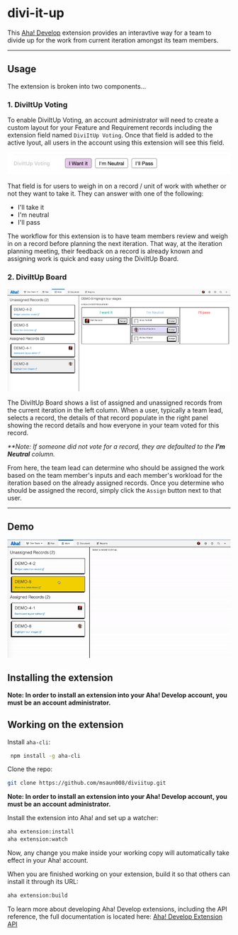 # divi-it-up

This [Aha! Develop](https://www.aha.io/develop/overview) extension provides an interavtive way for a team to divide up for the work from current iteration amongst its team members.

---

## Usage

The extension is broken into two components...

### 1. DiviItUp Voting

To enable DiviItUp Voting, an account administrator will need to create a custom layout for your Feature and Requirement records including the extension field named `DiviItUp Voting`.  Once that field is added to the active lyout, all users in the account using this extension will see this field.

![DiviItUp Voting Field](diviitup-voting.png)

That field is for users to weigh in on a record / unit of work with whether or not they want to take it.  They can answer with one of the following:
  * I'll take it
  * I'm neutral
  * I'll pass

The workflow for this extension is to have team members review and weigh in on a record before planning the next iteration.  That way, at the iteration planning meeting, their feedback on a record is already known and assigning work is quick and easy using the DiviItUp Board.

### 2. DiviItUp Board

![DiviItUp Board](diviitup-board.png)

The DiviItUp Board shows a list of assigned and unassigned records from the current iteration in the left column.  When a user, typically a team lead, selects a record, the details of that record populate in the right panel showing the record details and how everyone in your team voted for this record.

_**Note: If someone did not vote for a record, they are defaulted to the __I'm Neutral__ column._

From here, the team lead can determine who should be assigned the work based on the team member's inputs and each member's workload for the iteration based on the already assigned records.  Once you determine who should be assigned the record, simply click the `Assign` button next to that user.

---

## Demo

![DiviItUp Board demo](diviitup-board.gif)

## Installing the extension

**Note: In order to install an extension into your Aha! Develop account, you must be an account administrator.**

<!-- # TODO: Fill in a link to your built extension package
Install the divi-it-up extension by clicking [here](https://secure.aha.io/settings/account/extensions/install?url=). -->

## Working on the extension

Install `aha-cli`:

```sh
 npm install -g aha-cli
```

Clone the repo:

```sh
git clone https://github.com/msaun008/diviitup.git
```

**Note: In order to install an extension into your Aha! Develop account, you must be an account administrator.**

Install the extension into Aha! and set up a watcher:

```sh
aha extension:install
aha extension:watch
```

Now, any change you make inside your working copy will automatically take effect in your Aha! account.

When you are finished working on your extension, build it so that others can install it through its URL:

```sh
aha extension:build
```

To learn more about developing Aha! Develop extensions, including the API reference, the full documentation is located here: [Aha! Develop Extension API]()
